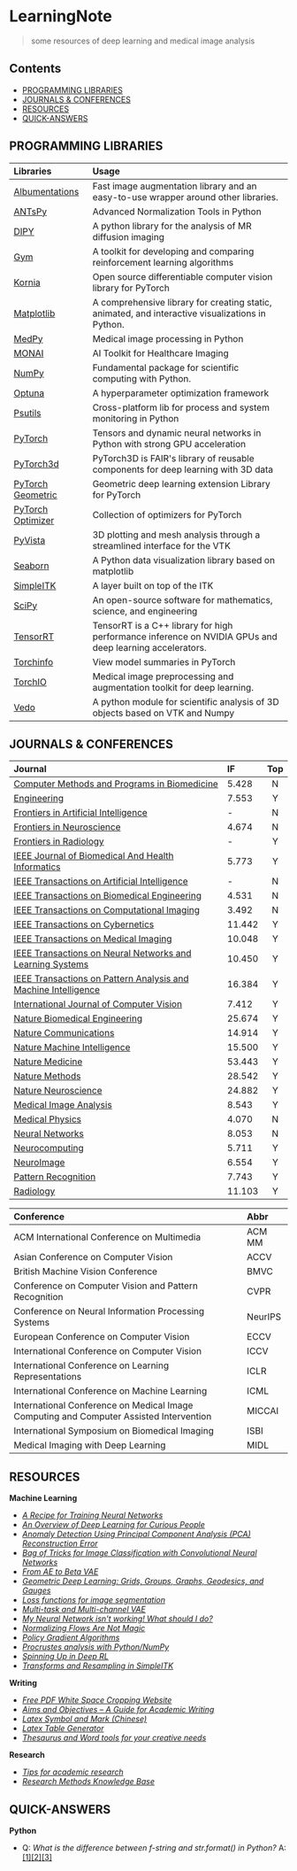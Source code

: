 # LearningNote
> some resources of deep learning and medical image analysis

## Contents
- [PROGRAMMING LIBRARIES](#program)
- [JOURNALS & CONFERENCES](#journal)
- [RESOURCES](#resource)
- [QUICK-ANSWERS](#quick-answer)

## <span id = "program">PROGRAMMING LIBRARIES</span>
| Libraries | Usage |
| :- | :- |
|[Albumentations](https://albumentations.ai/docs/getting_started/mask_augmentation/) | Fast image augmentation library and an easy-to-use wrapper around other libraries. |
|[ANTsPy](https://github.com/ANTsX/ANTsPy)|Advanced Normalization Tools in Python|
|[DIPY](https://dipy.org/)| A python library for the analysis of MR diffusion imaging|
|[Gym](https://gym.openai.com/)|A toolkit for developing and comparing reinforcement learning algorithms|
|[Kornia](https://kornia.github.io//)|Open source differentiable computer vision library for PyTorch|
|[Matplotlib](https://matplotlib.org/stable/)|A comprehensive library for creating static, animated, and interactive visualizations in Python.|
|[MedPy](https://github.com/loli/medpy)|Medical image processing in Python|
|[MONAI](https://monai.io/)|AI Toolkit for Healthcare Imaging|
|[NumPy](https://numpy.org/)|Fundamental package for scientific computing with Python.|
|[Optuna](https://optuna.org/) | A hyperparameter optimization framework |
|[Psutils](https://github.com/giampaolo/psutil)|Cross-platform lib for process and system monitoring in Python|
|[PyTorch](https://pytorch.org/)|Tensors and dynamic neural networks in Python with strong GPU acceleration|
|[PyTorch3d](https://pytorch3d.org/)| PyTorch3D is FAIR's library of reusable components for deep learning with 3D data |
|[PyTorch Geometric](https://pytorch-geometric.readthedocs.io/en/latest/) | Geometric deep learning extension Library for PyTorch |
|[PyTorch Optimizer](https://pytorch-optimizer.readthedocs.io/en/latest/)|  Collection of optimizers for PyTorch |
|[PyVista](https://docs.pyvista.org/)|3D plotting and mesh analysis through a streamlined interface for the VTK|
|[Seaborn](https://seaborn.pydata.org/)|A Python data visualization library based on matplotlib|
|[SimpleITK](https://simpleitk.org/)|A layer built on top of the ITK|
|[SciPy](https://scipy.org/)|An open-source software for mathematics, science, and engineering|
|[TensorRT](https://developer.nvidia.com/tensorrt)|TensorRT is a C++ library for high performance inference on NVIDIA GPUs and deep learning accelerators.|
|[Torchinfo](https://github.com/TylerYep/torchinfo)|View model summaries in PyTorch|
|[TorchIO](https://torchio.readthedocs.io/)| Medical image preprocessing and augmentation toolkit for deep learning.|
|[Vedo](https://vedo.embl.es/) | A python module for scientific analysis of 3D objects based on VTK and Numpy |


## <span id = "journal">JOURNALS & CONFERENCES</span>

| Journal | IF | Top |
| :- | :- | :-: |
|[Computer Methods and Programs in Biomedicine](https://www.journals.elsevier.com/computer-methods-and-programs-in-biomedicine) | 5.428 | N | 
|[Engineering](https://www.journals.elsevier.com/engineering/) | 7.553 | Y |
|[Frontiers in Artificial Intelligence](https://www.frontiersin.org/journals/artificial-intelligence)| - | N |
|[Frontiers in Neuroscience](https://www.frontiersin.org/journals/neuroscience) | 4.674 | N |
|[Frontiers in Radiology](https://www.frontiersin.org/journals/radiology) | - | Y |
|[IEEE Journal of Biomedical And Health Informatics](https://www.embs.org/jbhi/) | 5.773 | Y |
|[IEEE Transactions on Artificial Intelligence](https://ieeexplore.ieee.org/xpl/RecentIssue.jsp?punumber=9078688) | - | N | 
|[IEEE Transactions on Biomedical Engineering](https://www.embs.org/tbme/) | 4.531 | N | 
|[IEEE Transactions on Computational Imaging](https://ieeexplore.ieee.org/xpl/RecentIssue.jsp?punumber=6745852) | 3.492 | N |
|[IEEE Transactions on Cybernetics](https://ieeexplore.ieee.org/xpl/RecentIssue.jsp?punumber=6221036) | 11.442 | Y |
|[IEEE Transactions on Medical Imaging](https://www.embs.org/tmi/) | 10.048 | Y |
|[IEEE Transactions on Neural Networks and Learning Systems](https://cis.ieee.org/publications/t-neural-networks-and-learning-systems) | 10.450 | Y |
|[IEEE Transactions on Pattern Analysis and Machine Intelligence](https://ieeexplore.ieee.org/xpl/RecentIssue.jsp?punumber=34) | 16.384 | Y |
|[International Journal of Computer Vision](https://www.springer.com/journal/11263) | 7.412 | Y | 
|[Nature Biomedical Engineering](https://www.nature.com/natbiomedeng/) | 25.674| Y |
|[Nature Communications](https://www.nature.com/ncomms/)| 14.914 | Y |
|[Nature Machine Intelligence](https://www.nature.com/natmachintell/) |15.500 | Y |
|[Nature Medicine](https://www.nature.com/nm/) | 53.443 | Y |
|[Nature Methods](https://www.nature.com/nmeth/) | 28.542 | Y |
|[Nature Neuroscience](https://www.nature.com/neuro/) |24.882 | Y |
|[Medical Image Analysis](https://www.journals.elsevier.com/medical-image-analysis) | 8.543 | Y |
|[Medical Physics](https://aapm.onlinelibrary.wiley.com/journal/24734209) | 	4.070 | N |
|[Neural Networks](https://www.sciencedirect.com/journal/neural-networks) | 8.053 | N |
|[Neurocomputing](https://www.journals.elsevier.com/neurocomputing) | 5.711| Y |
|[NeuroImage](https://www.journals.elsevier.com/neuroimage) | 6.554 | Y |
|[Pattern Recognition](https://www.journals.elsevier.com/pattern-recognition) | 7.743 | Y |
|[Radiology](https://pubs.rsna.org/journal/radiology) | 11.103 | Y |

| Conference | Abbr |
| :- | :- |
|ACM International Conference on Multimedia |ACM MM |
|Asian Conference on Computer Vision|ACCV|
|British Machine Vision Conference|BMVC|
|Conference on Computer Vision and Pattern Recognition | CVPR |
|Conference on Neural Information Processing Systems|NeurIPS|
|European Conference on Computer Vision|ECCV|
|International Conference on Computer Vision | ICCV |
|International Conference on Learning Representations|ICLR|
|International Conference on Machine Learning| ICML |
|International Conference on Medical Image Computing and Computer Assisted Intervention| MICCAI |
|International Symposium on Biomedical Imaging|ISBI|
|Medical Imaging with Deep Learning| MIDL |

## <span id = "resource">RESOURCES</span>
**Machine Learning**
- [*A Recipe for Training Neural Networks*](https://karpathy.github.io/2019/04/25/recipe/)
- [*An Overview of Deep Learning for Curious People*](https://lilianweng.github.io/lil-log/2017/06/21/an-overview-of-deep-learning.html)
- [*Anomaly Detection Using Principal Component Analysis (PCA) Reconstruction Error*](https://jamesmccaffrey.wordpress.com/2021/07/07/anomaly-detection-using-principal-component-analysis-pca-reconstruction-error/)
- [*Bag of Tricks for Image Classification with Convolutional Neural Networks*](https://openaccess.thecvf.com/content_CVPR_2019/papers/He_Bag_of_Tricks_for_Image_Classification_with_Convolutional_Neural_Networks_CVPR_2019_paper.pdf)
- [*From AE to Beta VAE*](https://lilianweng.github.io/lil-log/2018/08/12/from-autoencoder-to-beta-vae.html)
- [*Geometric Deep Learning: Grids, Groups, Graphs, Geodesics, and Gauges*](https://geometricdeeplearning.com/lectures/)
- [*Loss functions for image segmentation*](https://github.com/JunMa11/SegLoss)
- [*Multi-task and Multi-channel VAE*](https://github.com/ggbioing/mcvae)
- [*My Neural Network isn't working! What should I do?*](http://theorangeduck.com/page/neural-network-not-working)
- [*Normalizing Flows Are Not Magic*](https://medium.com/swlh/normalizing-flows-are-not-magic-22752d0c924)
- [*Policy Gradient Algorithms*](https://lilianweng.github.io/lil-log/2018/04/08/policy-gradient-algorithms.html)
- [*Procrustes analysis with Python/NumPy*](https://medium.com/@olga_kravchenko/generalized-procrustes-analysis-with-python-numpy-c571e8e8a421)
- [*Spinning Up in Deep RL*](https://spinningup.openai.com/en/latest/spinningup/rl_intro.html)
- [*Transforms and Resampling in SimpleITK*](http://insightsoftwareconsortium.github.io/SimpleITK-Notebooks/Python_html/21_Transforms_and_Resampling.html)

**Writing**
- [*Free PDF White Space Cropping Website*](https://croppdf.com/)
- [*Aims and Objectives – A Guide for Academic Writing*](https://www.discoverphds.com/advice/doing/research-aims-and-objectives)
- [*Latex Symbol and Mark (Chinese)*](https://blog.csdn.net/u010440456/article/details/89787326)
- [*Latex Table Generator*](https://www.tablesgenerator.com/)
- [*Thesaurus and Word tools for your creative needs*](https://www.wordhippo.com/)

**Research**
- [*Tips for academic research*](https://github.com/jbhuang0604/awesome-tips)
- [*Research Methods Knowledge Base*](https://conjointly.com/kb/navigating-the-kb/)

## <span id = "quick-answer">QUICK-ANSWERS</span>
**Python**
- Q: *What is the difference between f-string and str.format() in Python?* A: [[1]](https://jovian.ai/forum/t/what-is-the-difference-between-f-string-and-str-format-in-python/17768)[[2]](https://stackoverflow.com/questions/43123408/f-strings-vs-str-format)[[3]](https://stackoverflow.com/questions/44780357/how-to-use-newline-n-in-f-string-to-format-output-in-python-3-6)
